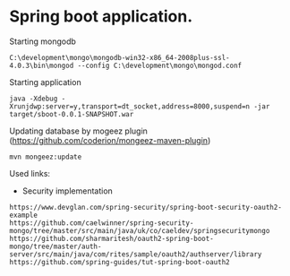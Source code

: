 # Spring boot application.
Starting mongodb  
```
C:\development\mongo\mongodb-win32-x86_64-2008plus-ssl-4.0.3\bin\mongod --config C:\development\mongo\mongod.conf
```
Starting application
```
java -Xdebug -Xrunjdwp:server=y,transport=dt_socket,address=8000,suspend=n -jar target/sboot-0.0.1-SNAPSHOT.war
```
Updating database by mogeez plugin (https://github.com/coderion/mongeez-maven-plugin)  
```
mvn mongeez:update
```

Used links:  
* Security implementation
```  
https://www.devglan.com/spring-security/spring-boot-security-oauth2-example
https://github.com/caelwinner/spring-security-mongo/tree/master/src/main/java/uk/co/caeldev/springsecuritymongo
https://github.com/sharmaritesh/oauth2-spring-boot-mongo/tree/master/auth-server/src/main/java/com/rites/sample/oauth2/authserver/library
https://github.com/spring-guides/tut-spring-boot-oauth2
```

